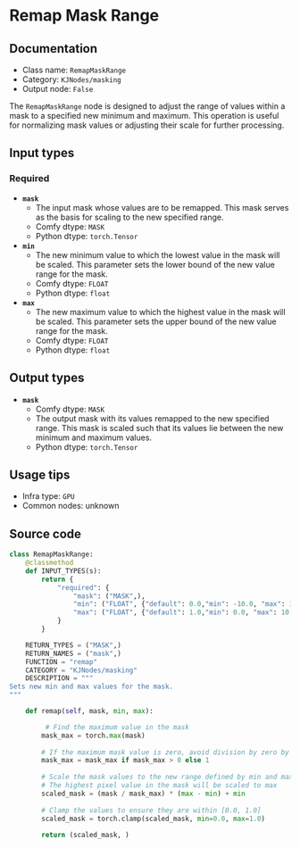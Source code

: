 # Remap Mask Range
## Documentation
- Class name: `RemapMaskRange`
- Category: `KJNodes/masking`
- Output node: `False`

The `RemapMaskRange` node is designed to adjust the range of values within a mask to a specified new minimum and maximum. This operation is useful for normalizing mask values or adjusting their scale for further processing.
## Input types
### Required
- **`mask`**
    - The input mask whose values are to be remapped. This mask serves as the basis for scaling to the new specified range.
    - Comfy dtype: `MASK`
    - Python dtype: `torch.Tensor`
- **`min`**
    - The new minimum value to which the lowest value in the mask will be scaled. This parameter sets the lower bound of the new value range for the mask.
    - Comfy dtype: `FLOAT`
    - Python dtype: `float`
- **`max`**
    - The new maximum value to which the highest value in the mask will be scaled. This parameter sets the upper bound of the new value range for the mask.
    - Comfy dtype: `FLOAT`
    - Python dtype: `float`
## Output types
- **`mask`**
    - Comfy dtype: `MASK`
    - The output mask with its values remapped to the new specified range. This mask is scaled such that its values lie between the new minimum and maximum values.
    - Python dtype: `torch.Tensor`
## Usage tips
- Infra type: `GPU`
- Common nodes: unknown


## Source code
```python
class RemapMaskRange:
    @classmethod
    def INPUT_TYPES(s):
        return {
            "required": {
                "mask": ("MASK",),
                "min": ("FLOAT", {"default": 0.0,"min": -10.0, "max": 1.0, "step": 0.01}),
                "max": ("FLOAT", {"default": 1.0,"min": 0.0, "max": 10.0, "step": 0.01}),
            }
        }

    RETURN_TYPES = ("MASK",)
    RETURN_NAMES = ("mask",)
    FUNCTION = "remap"
    CATEGORY = "KJNodes/masking"
    DESCRIPTION = """
Sets new min and max values for the mask.
"""

    def remap(self, mask, min, max):

         # Find the maximum value in the mask
        mask_max = torch.max(mask)
        
        # If the maximum mask value is zero, avoid division by zero by setting it to 1
        mask_max = mask_max if mask_max > 0 else 1
        
        # Scale the mask values to the new range defined by min and max
        # The highest pixel value in the mask will be scaled to max
        scaled_mask = (mask / mask_max) * (max - min) + min
        
        # Clamp the values to ensure they are within [0.0, 1.0]
        scaled_mask = torch.clamp(scaled_mask, min=0.0, max=1.0)
        
        return (scaled_mask, )

```
